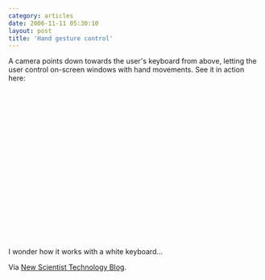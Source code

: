 ```yaml
---
category: articles
date: 2006-11-11 05:30:10
layout: post
title: 'Hand gesture control'
---
```


<p>A camera points down towards the user's keyboard from above, letting the user control on-screen windows with hand movements. See it in action here:</p>

<iframe title="Hand gesture control" width="480" height="300" data-src="//www.youtube.com/embed/AtmwQnUlEmc" frameborder="0" allowfullscreen></iframe>

<p>I wonder how it works with a white keyboard...</p>

<p>Via <a href="http://www.newscientist.com/blog/technology/2006/11/hand-gesture-control.html">New Scientist Technology Blog</a>.</p>
